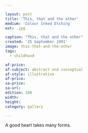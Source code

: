 ```yaml
---

layout: post
title: 'This, that and the other'
medium: 'Colour Inked Etching'
ext: .jpg

caption: "This, that and the other"
created: '25 September 1991'
image: this-that-and-the-other
tags:
  - childhood

af-price:
af-subject: abstract and conceptual
af-style: illustrative
af-price:
sa-price:
sa-url:
edition: 100
width:
height:
category: gallery

---
```

A good heart takes many forms.
